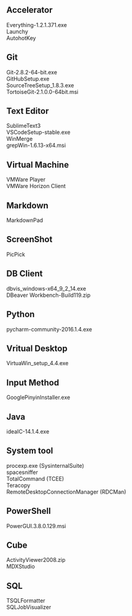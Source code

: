 ## Accelerator ##  
Everything-1.2.1.371.exe  
Launchy  
AutohotKey

## Git ##  
Git-2.8.2-64-bit.exe  
GitHubSetup.exe  
SourceTreeSetup_1.8.3.exe  
TortoiseGit-2.1.0.0-64bit.msi  

## Text Editor ##
SublimeText3  
VSCodeSetup-stable.exe  
WinMerge  
grepWin-1.6.13-x64.msi  

## Virtual Machine ##
VMWare Player  
VMWare Horizon Client  

## Markdown ##
MarkdownPad

## ScreenShot ##
PicPick

## DB Client ##
dbvis_windows-x64_9_2_14.exe  
DBeaver
Workbench-Build119.zip

## Python ##
pycharm-community-2016.1.4.exe

## Vritual Desktop ##
VirtuaWin_setup_4.4.exe

## Input Method ##
GooglePinyinInstaller.exe

## Java ##
ideaIC-14.1.4.exe

## System tool ##
procexp.exe (SysinternalSuite)  
spacesniffer  
TotalCommand (TCEE)  
Teracopy  
RemoteDesktopConnectionManager (RDCMan)   

## PowerShell ##
PowerGUI.3.8.0.129.msi

## Cube ##
ActivityViewer2008.zip  
MDXStudio

## SQL ##
TSQLFormatter  
SQLJobVisualizer